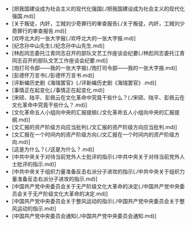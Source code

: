 - [把我国建设成为社会主义的现代化强国(./把我国建设成为社会主义的现代化强国.md)]
- [关于叛徒，内奸，工贼刘少奇罪行的审查报告(./关于叛徒，内奸，工贼刘少奇罪行的审查报告.md)]
- [欢呼北大的一张大字报(./欢呼北大的一张大字报.md)]
- [纪念孙中山先生(./纪念孙中山先生.md)]
- [林彪同志委托江青同志召开的部队文艺工作座谈会纪要(./林彪同志委托江青同志召开的部队文艺工作座谈会纪要.md)]
- [炮打司令部——我的一张大字报(./炮打司令部——我的一张大字报.md)]
- [彭德怀万言书(./彭德怀万言书.md)]
- [评新编历史剧《海瑞罢官》(./评新编历史剧《海瑞罢官》.md)]
- [事情正在起变化(./事情正在起变化.md)]
- [宋硕、陆平、彭佩云在文化革命中究竟干些什么？(./宋硕、陆平、彭佩云在文化革命中究竟干些什么？.md)]
- [文化革命五人小组向中央的汇报提纲(./文化革命五人小组向中央的汇报提纲.md)]
- [文汇报的资产阶级方向应当批判(./文汇报的资产阶级方向应当批判.md)]
- [文汇报在一个时间内的资产阶级方向(./文汇报在一个时间内的资产阶级方向.md)]
- [这是为什么？(./这是为什么？.md)]
- [中共中央关于对待当前党外人士批评的指示(./中共中央关于对待当前党外人士批评的指示.md)]
- [中共中央关于组织力量准备反击右派分子进攻的指示(./中共中央关于组织力量准备反击右派分子进攻的指示.md)]
- [中国共产党中央委员会关于无产阶级文化大革命的决定(./中国共产党中央委员会关于无产阶级文化大革命的决定.md)]
- [中国共产党中央委员会关于整风运动的指示(./中国共产党中央委员会关于整风运动的指示.md)]
- [中国共产党中央委员会通知(./中国共产党中央委员会通知.md)]
